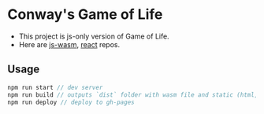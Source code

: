 # Conway's Game of Life
- This project is js-only version of Game of Life.
- Here are [js-wasm](https://github.com/zkindest/rust-wa-game-of-life), [react](https://github.com/zkindest/react-game-of-life) repos.
## Usage
```ts
npm run start // dev server
npm run build // outputs `dist` folder with wasm file and static (html,css,js,etc) files.
npm run deploy // deploy to gh-pages 
```

